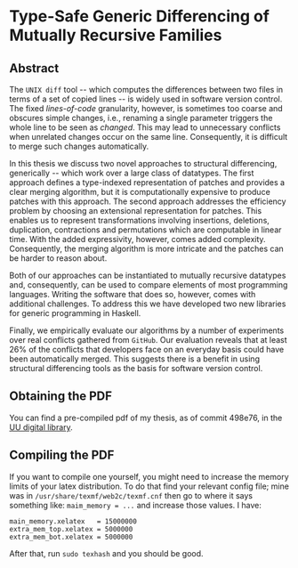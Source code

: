 # Type-Safe Generic Differencing of Mutually Recursive Families

## Abstract

The `UNIX diff` tool -- which computes the differences between two
files in terms of a set of copied lines -- is widely used in
software version control. The fixed _lines-of-code_ granularity,
however, is sometimes too coarse and obscures simple changes, i.e., renaming
a single parameter triggers the whole line to be seen as _changed_. This may
lead to unnecessary conflicts when unrelated changes occur on the same line.
Consequently, it is difficult to merge such changes automatically.

  In this thesis we discuss two novel approaches to structural
differencing, generically -- which work over a large class of
datatypes. The first approach defines a type-indexed representation of
patches and provides a clear merging algorithm, but it is
computationally expensive to produce patches with this approach. The
second approach addresses the efficiency problem by choosing an
extensional representation for patches.  This enables us to represent
transformations involving insertions, deletions, duplication,
contractions and permutations which are computable in linear time.
With the added expressivity, however, comes added
complexity. Consequently, the merging algorithm is more intricate and
the patches can be harder to reason about.

  Both of our approaches can be instantiated to mutually recursive
datatypes and, consequently, can be used to compare
elements of most programming languages.  Writing the software that
does so, however, comes with additional challenges.  To address this we
have developed two new libraries for generic programming in Haskell.

  Finally, we empirically evaluate our algorithms by a number of
experiments over real conflicts gathered from `GitHub`. Our
evaluation reveals that at least 26% of the conflicts
that developers face on an everyday basis could have been
automatically merged. This suggests there is a benefit in using
structural differencing tools as the basis for software version
control.

## Obtaining the PDF

You can find a pre-compiled pdf of my thesis, as of commit 498e76,
in the [UU digital library](https://dspace.library.uu.nl/handle/1874/399612).

## Compiling the PDF

If you want to compile one yourself, you might need to increase the memory 
limits of your latex distribution. To do that 
find your relevant config file; mine was in `/usr/share/texmf/web2c/texmf.cnf`
then go to where it says something like: `maim_memory = ...` and increase those
values. I have:

```
main_memory.xelatex   = 15000000
extra_mem_top.xelatex = 5000000
extra_mem_bot.xelatex = 5000000
```

After that, run `sudo texhash` and you should be good. 


